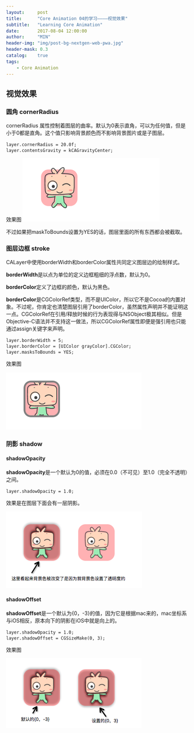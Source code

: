 ```yaml
---
layout:     post
title:      "Core Animation 04的学习————视觉效果"
subtitle:   "Learning Core Animation"
date:       2017-08-04 12:00:00
author:     "MIN"
header-img: "img/post-bg-nextgen-web-pwa.jpg"
header-mask: 0.3
catalog:    true
tags:
    - Core Animation
---
```



## 视觉效果

### 圆角 cornerRadius

cornerRadius 属性控制着图层的曲率。默认为0表示直角，可以为任何值，但是小于0都是直角。这个值只影响背景颜色而不影响背景图片或是子图层。

```
layer.cornerRadius = 20.0f;
layer.contentsGravity = kCAGravityCenter;
```
效果图
![](/img/in-mpost/Core-Animation-04/cornerRadius.png)

不过如果把maskToBounds设置为YES的话，图层里面的所有东西都会被截取。

### 图层边框 stroke

CALayer中使用borderWidth和borderColor属性共同定义图层边的绘制样式。

**borderWidth**是以点为单位的定义边框粗细的浮点数，默认为0。

**borderColor**定义了边框的颜色，默认为黑色。

**borderColor**是CGColorRef类型，而不是UIColor，所以它不是Cocoa的内置对象。不过呢，你肯定也清楚图层引用了borderColor，虽然属性声明并不能证明这一点。CGColorRef在引用/释放时候的行为表现得与NSObject极其相似。但是Objective-C语法并不支持这一做法，所以CGColorRef属性即便是强引用也只能通过assign关键字来声明。

```
layer.borderWidth = 5;
layer.borderColor = [UIColor grayColor].CGColor;
layer.masksToBounds = YES;
```

效果图

![](/img/in-mpost/Core-Animation-04/border.png)

### 阴影 shadow

#### shadowOpacity

**shadowOpacity**是一个默认为0的值，必须在0.0（不可见）至1.0（完全不透明）之间。

```
layer.shadowOpacity = 1.0;
```

效果是在图层下面会有一层阴影。

![](/img/in-mpost/Core-Animation-04/shadowOpacity.png)


#### shadowOffset

**shadowOffset**是一个默认为{0，-3}的值，因为它是根据mac来的，mac坐标系与iOS相反，原本向下的阴影在iOS中就是向上的。

```
layer.shadowOpacity = 1.0;
layer.shadowOffset = CGSizeMake(0, 3);
```
效果图

![](/img/in-mpost/Core-Animation-04/shadowOffset.png)

























